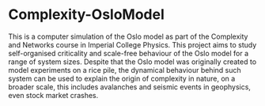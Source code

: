 # Complexity-OsloModel

This is a computer simulation of the Oslo model as part of the Complexity and Networks course in Imperial College Physics. This project aims to study self-organised criticality and scale-free behaviour of the Oslo model for a range of system sizes. Despite that the Oslo model was originally created to model experiments on a rice pile, the dynamical behaviour behind such system can be used to explain the origin of complexity in nature, on a broader scale, this includes avalanches and seismic events in geophysics, even stock market crashes. 

